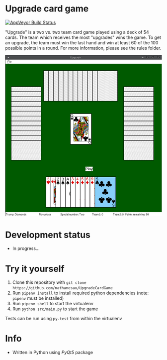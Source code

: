 # Upgrade card game

[![AppVeyor Build Status](https://ci.appveyor.com/api/projects/status/github/nathanesau/UpgradeCardGame?branch=master&svg=true)](https://ci.appveyor.com/project/nathanesau/upgradecardgame)

"Upgrade" is a two vs. two team card game played using a deck of 54 cards. The team which receives the most "upgrades" wins the game. To get an upgrade, the team must win the last hand and win at least 60 of the 100 possible points in a round. For more information, please see the rules folder.

![alt text](manual/screenshots/upgrade_play_phase_1.png "Upgrade card game")

# Development status

* In progress...

# Try it yourself

1. Clone this repository with ``git clone https://github.com/nathanesau/UpgradeCardGame``
2. Run ``pipenv install`` to install required python dependencies (note: ``pipenv`` must be installed)
3. Run ``pipenv shell`` to start the virtualenv
4. Run ``python src/main.py`` to start the game

Tests can be run using ``py.test`` from within the virtualenv

# Info

* Written in Python using *PyQt5* package

